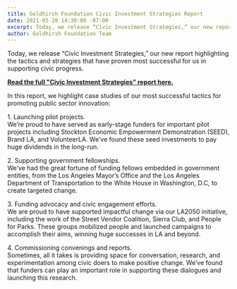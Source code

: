 ```yaml
---
title: Goldhirsh Foundation Civic Investment Strategies Report
date: 2021-05-20 14:30:00 -07:00
excerpt: Today, we release “Civic Investment Strategies,” our new report highlighting the tactics and strategies that have proven most successful for us in supporting civic progress.
author: Goldhirsh Foundation Team
---
```


Today, we release “Civic Investment Strategies,” our new report highlighting the tactics and strategies that have proven most successful for us in supporting civic progress.

<!-- SHIM: Avoid multiple columns -->
<p style="display: none"></p><p style="display: none"></p><p style="display: none"></p><p style="display: none"></p>

**[Read the full "Civic Investment Strategies" report here.](https://www.dropbox.com/s/7dxxl6jb9x4hney/Goldhirsh%20Foundation%20Civic%20Investment%20Strategies%20Report.pdf?dl=0)**

In this report, we highlight case studies of our most successful tactics for promoting public sector innovation:<br>

<p class="shim-paragraph-after-short-paragraph">
  1. Launching pilot projects. <br>
  We’re proud to have served as early-stage funders for important pilot projects including Stockton Economic Empowerment Demonstration (SEED), Brand LA, and VolunteerLA. We’ve found these seed investments to pay huge dividends in the long-run.</p>

<p class="shim-paragraph-after-short-paragraph">
  2. Supporting government fellowships.<br>
  We’ve had the great fortune of funding fellows embedded in government entities, from the Los Angeles Mayor’s Office and the Los Angeles Department of Transportation to the White House in Washington, D.C, to create targeted change.</p>

<p class="shim-paragraph-after-short-paragraph">
  3. Funding advocacy and civic engagement efforts. <br>
  We are proud to have supported impactful change via our LA2050 initiative, including the work of the Street Vendor Coalition, Sierra Club, and People for Parks. These groups mobilized people and launched campaigns to accomplish their aims, winning huge successes in LA and beyond.</p>

<p class="shim-paragraph-after-short-paragraph">
  4. Commissioning convenings and reports. <br>
  Sometimes, all it takes is providing space for conversation, research, and experimentation among civic doers to make positive change. We’ve found that funders can play an important role in supporting these dialogues and launching this research.</p>  


